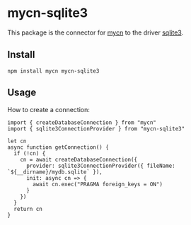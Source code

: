 # mycn-sqlite3

This package is the connector for [mycn](https://github.com/paleo/mycn) to the driver [sqlite3](https://github.com/mapbox/node-sqlite3).

## Install

```
npm install mycn mycn-sqlite3
```

## Usage

How to create a connection:

```
import { createDatabaseConnection } from "mycn"
import { sqlite3ConnectionProvider } from "mycn-sqlite3"

let cn
async function getConnection() {
  if (!cn) {
    cn = await createDatabaseConnection({
      provider: sqlite3ConnectionProvider({ fileName: `${__dirname}/mydb.sqlite` }),
      init: async cn => {
        await cn.exec("PRAGMA foreign_keys = ON")
      }
    })
  }
  return cn
}
```
